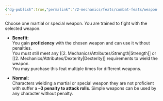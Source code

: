 ```yaml
---
{"dg-publish":true,"permalink":"/2-mechanics/feats/combat-feats/weapon-training/","noteIcon":""}
---
```


Choose one martial or special weapon. You are trained to fight with the selected weapon.

- **Benefit:**  
    You gain **proficiency** with the chosen weapon and can use it without penalties.  
    You must still meet any [[2. Mechanics/Attributes/Strength\|Strength]] or [[2. Mechanics/Attributes/Dexterity\|Dexterity]] requirements to wield the weapon.  
    You may purchase this feat multiple times for different weapons.
    
- **Normal:**  
    Characters wielding a martial or special weapon they are not proficient with suffer a **–3 penalty to attack rolls**. Simple weapons can be used by any character without penalty.